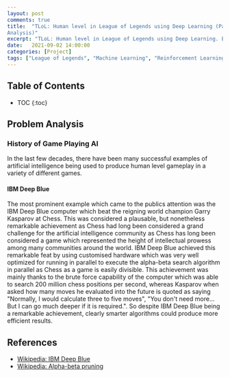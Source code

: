 ```yaml
---
layout: post
comments: true
title:  "TLoL: Human level in League of Legends using Deep Learning (Part 2 - Problem
Analysis)"
excerpt: "TLoL: Human level in League of Legends using Deep Learning. Existing solutions, problem analysis, initial ideas, data exploration, visualisation, intuition and possible solutions."
date:   2021-09-02 14:00:00
categories: [Project]
tags: ["League of Legends", "Machine Learning", "Reinforcement Learning"]
---
```


## Table of Contents

* TOC
{:toc}

## Problem Analysis


### History of Game Playing AI
In the last few decades, there have been many successful examples of
artificial intelligence being used to produce human level gameplay in
a variety of different games.


#### IBM Deep Blue
The most prominent example which came to
the publics attention was the IBM Deep Blue computer
which beat the reigning world
champion Garry Kasparov at Chess. This was considered a plausable, but
nonetheless remarkable achievement as Chess had long been considered a
grand challenge for the artificial intelligence community as Chess has
long been considered a game which represented the height of intellectual
prowess among many communities around the world. IBM Deep Blue achieved
this remarkable feat by using customised hardware which was very well
optimized for running in parallel to execute the alpha-beta search
algorithm in parallel as Chess as a game is easily divisible. This
achievement was mainly thanks to the brute force capability of the computer
which was able to search 200 million chess positions per second, whereas
Kasparov when asked how many moves he evaluated into the future is quoted
as saying "Normally, I would calculate three to five moves",
"You don't need more... But I can go much deeper if it is required.".
So despite IBM Deep Blue being a remarkable achievement, clearly smarter
algorithms could produce more efficient results.

## References
- [Wikipedia: IBM Deep Blue](https://en.wikipedia.org/wiki/Deep_Blue_(chess_computer))
- [Wikipedia: Alpha-beta pruning](https://en.wikipedia.org/wiki/Alpha%E2%80%93beta_pruning)